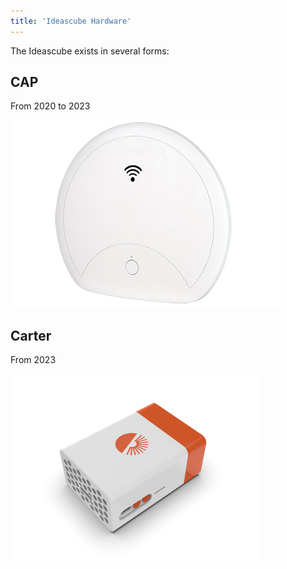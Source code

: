 ```yaml
---
title: 'Ideascube Hardware'
---
```


The Ideascube exists in several forms:

## CAP

From 2020 to 2023

![](CMAL100_430_1.jpg)

## Carter

From 2023

![](ideascube-carter-400x300.png)
